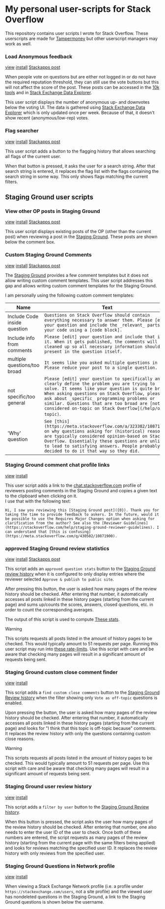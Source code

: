 # My personal user-scripts for Stack Overflow

This repository contains user scripts I wrote for Stack Overflow.
These userscripts are made for [Tampermoney](https://www.tampermonkey.net/) but other userscript managers may work as well.

### Load Anonymous feedback
[view](https://github.com/danthe1st/SO-Userscripts/blob/master/anonymous_feedback.user.js) [install](https://raw.githubusercontent.com/danthe1st/SO-Userscripts/master/anonymous_feedback.user.js) [Stackapps post](https://stackapps.com/q/9680/65705)

When people vote on questions but are either not logged in or do not have the required reputation threshold,
they can still use the vote buttons but this will not affect the score of the post.
These posts can be accessed in the [10k tools](https://stackoverflow.com/tools) and in [Stack Exchange Data Explorer](https://data.stackexchange.com/).

This user script displays the number of anonymous up- and downvotes below the voting UI.
The data is gathered using [Stack Exchange Data Explorer](https://data.stackexchange.com/) which is only updated once per week.
Because of that, it doesn't show recent (anonymous/low-rep) votes.

### Flag searcher
[view](https://github.com/danthe1st/SO-Userscripts/blob/master/flag_searcher.user.js) [install](https://raw.githubusercontent.com/danthe1st/SO-Userscripts/master/flag_searcher.user.js) [Stackapps post](https://stackapps.com/q/10563/65705)

This user script adds a button to the flagging history that allows searching all flags of the current user.

When that button is pressed, it asks the user for a search string.
After that search string is entered, it replaces the flag list with the flags containing the search string in some way.
This only shows flags matching the current filters.

## Staging Ground user scripts

### View other OP posts in Staging Ground
[view](https://github.com/danthe1st/SO-Userscripts/blob/master/ViewOtherPostsInSG.user.js) [install](https://raw.githubusercontent.com/danthe1st/SO-Userscripts/master/ViewOtherPostsInSG.user.js) [Stackapps post](https://stackapps.com/q/10571/65705)

This user script displays existing posts of the OP (other than the current post) when reviewing a post in the [Staging Ground](https://stackoverflow.com/help/staging-ground).
These posts are shown below the comment box.

### Custom Staging Ground Comments
[view](https://github.com/danthe1st/SO-Userscripts/blob/master/CustomSGComments.user.js) [install](https://raw.githubusercontent.com/danthe1st/SO-Userscripts/master/CustomSGComments.user.js) [Stackapps post](https://stackapps.com/q/10570/65705)

The [Staging Ground](https://stackoverflow.com/help/staging-ground) provides a few comment templates but it does not allow writing custom comment templates.
This user script addresses this gap and allows writing custom comment templates for the Staging Ground.

I am personally using the following custom comment templates:

|Name|Text|
|---|---|
|Include Code inside question|`Questions on Stack Overflow should contain everything necessary to answer them. Please [edit] your question and include the _relevant_ parts of your code using a [code block].`|
|Include info from comments|`Please [edit] your question and include that in it. When it gets published, the comments will be cleaned up so all necessary information should be present in the question itself.`|
|multiple questions/too broad|`It seems like you asked multiple questions in one. Please reduce your post to a single question.`|
|not specific/too general|`Please [edit] your question to specifically and clearly define the problem you are trying to solve. It seems like your question is quite broad. When asking questions on Stack Overflow, please ask about _specific_ programming problems or similar. Questions that are too broad are [not considered on-topic on Stack Overflow](/help/on-topic)`.|
|'Why' question|`See [this](https://meta.stackoverflow.com/a/323382/10871900) on why questions asking for (historical) reasoning are typically considered opinion-based on Stack Overflow. Essentially these questions are unlikely to lead to satisfying answers. People probably decided to do it that way so they did.`|


### Staging Ground comment chat profile links
[view](https://github.com/danthe1st/SO-Userscripts/blob/master/SGCommentChatLinks.user.js) [install](https://raw.githubusercontent.com/danthe1st/SO-Userscripts/master/SGCommentChatLinks.user.js)

This user script adds a link to the [chat.stackoverflow.com](https://chat.stackoverflow.com) profile of reviewers posting comments in the Staging Ground and copies a given text to the clipboard when clicking on it.  
I use that with the following text:
```none
Hi, I saw you reviewing this [Staging Ground post]({0}). Thank you for taking the time to provide feedback to askers. In the future, would it be possible to use the Requires Major Changes option when asking for clarification from the author? See also the [Reviewer Guidelines](https://stackoverflow.com/help/staging-ground-reviewer-guidelines). I can understand that [this is confusing](https://meta.stackoverflow.com/q/430502/10871900).
```

### approved Staging Ground review statistics
[view](https://github.com/danthe1st/SO-Userscripts/blob/master/SGReviewHistoryStats.user.js) [install](https://raw.githubusercontent.com/danthe1st/SO-Userscripts/master/SGReviewHistoryStats.user.js) [Stackapps post](https://stackapps.com/q/10581/65705)

This script adds an `approved question stats` button to the [Staging Ground review history](https://stackoverflow.com/staging-ground/review-history?reviewAction=ApproveAndPublish) when it is configured to only display entries where the reviewer selected `Approve & publish to public site`.

After pressing this button, the user is asked how many pages of the review history should be checked. After entering that number, it automatically accesses all posts linked in these history pages (starting from the current page) and sums up/counts the scores, answers, closed questions, etc. in order to count the corresponding averages.

The output of this script is used to compute [These stats](https://github.com/danthe1st/StagingGroundStats/).

> [!WARNING]
> This scripts requests all posts listed in the amount of history pages to be checked. This would typically amount to 51 requests per page.
> Running this user script may run into [these rate-limits](https://meta.stackexchange.com/q/403002/525172).
> Use this script with care and be aware that checking many pages will result in a significant amount of requests being sent.

### Staging Ground custom close comment finder

[view](https://github.com/danthe1st/SO-Userscripts/blob/master/FindSGCustomCloseComments.user.js) [install](https://raw.githubusercontent.com/danthe1st/SO-Userscripts/master/FindSGCustomCloseComments.user.js)

This script adds a `find custom close comments` button to the [Staging Ground Review history](https://stackoverflow.com/staging-ground/review-history?reviewAction=VoteAsOffTopic) when the filter showing only `Vote as off-topic` questions is enabled.

Upon pressing the button, the user is asked how many pages of the review history should be checked. After entering that number, it automatically accesses all posts linked in these history pages (starting from the current page) and looks for "I think that this topic is off-topic because" comments.
It replaces the review history with only the questions containing custom close reasons.

> [!WARNING]
> This scripts requests all posts listed in the amount of history pages to be checked. This would typically amount to 51 requests per page.
> Use this script with care and be aware that checking many pages will result in a significant amount of requests being sent.

### Staging Ground user review history

[view](https://github.com/danthe1st/SO-Userscripts/blob/master/SGUserReviewHistory.user.js) [install](https://raw.githubusercontent.com/danthe1st/SO-Userscripts/master/SGUserReviewHistory.user.js)

This script adds a `filter by user` button to the [Staging Ground Review history](https://stackoverflow.com/staging-ground/review-history?reviewAction=VoteAsOffTopic).

When this button is pressed, the script asks the user how many pages of the review history should be checked. After entering that number, one also needs to enter the user ID of the user to check.
Once both of these numbers are entered, the script requests as many pages of the review history (starting from the current page with the same filters being applied) and looks for reviews matching the specified user ID.
It replaces the review history with only reviews from the specified user.

### Staging Ground Questions in Network profile

[view](https://github.com/danthe1st/SO-Userscripts/blob/master/NetworkProfileStagingGroundIndicator.user.js) [install](https://raw.githubusercontent.com/danthe1st/SO-Userscripts/master/NetworkProfileStagingGroundIndicator.user.js)

When viewing a Stack Exchange Network profile (i.e. a profile under `https://stackexchange.com/users`, not a site profile) and the viewed user has nondeleted questions in the Staging Ground, a link to the Staging Ground questions is shown below the username.
